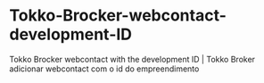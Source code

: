 # Tokko-Brocker-webcontact-development-ID
Tokko Brocker webcontact with the development ID | Tokko Broker adicionar webcontact com o id do empreendimento
